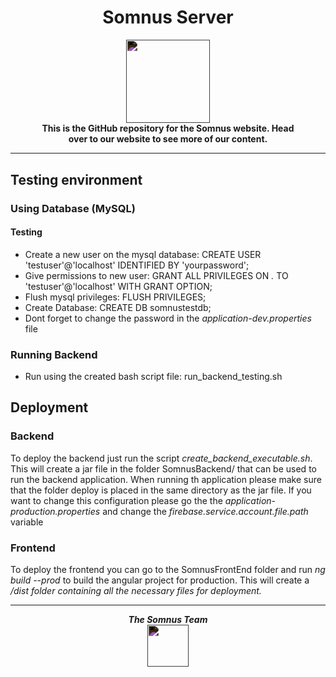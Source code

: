 
<div>
    <div align="center">
        <h1>Somnus Server</h1>
        <img src="https://drive.google.com/thumbnail?id=1qt9so1vEwYIKRboanCCEfbGqxpCz3n3p" style="filter: invert(1); height: 100pt;">
        <h4 style="width: 80%; margin: 0 auto">This is the GitHub repository for the Somnus website. Head over to our website to see more of our content.</h4>
    </div>
    <hr>
</div>

## Testing environment

### Using Database (MySQL)
#### Testing
- Create a new user on the mysql database: CREATE USER 'testuser'@'localhost' IDENTIFIED BY 'yourpassword';
- Give permissions to new user: GRANT ALL PRIVILEGES ON *.* TO 'testuser'@'localhost' WITH GRANT OPTION;
- Flush mysql privileges: FLUSH PRIVILEGES;
- Create Database: CREATE DB somnustestdb;
- Dont forget to change the password in the <i>application-dev.properties </i> file

### Running Backend
- Run using the created bash script file: run_backend_testing.sh

## Deployment

### Backend
To deploy the backend just run the script <i>create_backend_executable.sh</i>. 
This will create a jar file in the folder SomnusBackend/ that can
be used to run the backend application. When running th application please
make sure that the folder deploy is placed in the same directory as the 
jar file. If you want to change this configuration please go the the
<i>application-production.properties</i> and change the 
<i>firebase.service.account.file.path</i> variable

### Frontend
To deploy the frontend you can go to the SomnusFrontEnd folder and run
<i>ng build --prod</i> to build the angular project for production. This will
create a <i>/dist<i> folder containing all the necessary files for deployment. 

<div align="center">
    <hr>
    <h4 style="width: 80%; margin: 0 auto">The Somnus Team</h4>
    <a href="https://somnus.ddns.net/team" target="_blank">
        <img src="https://img.icons8.com/material/100/000000/user-group-man-woman--v1.png" style="height: 50pt; filter: invert(1)" />
    </a> 
</div>
